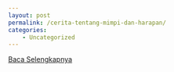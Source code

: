 ```yaml
---
layout: post
permalink: /cerita-tentang-mimpi-dan-harapan/
categories:
    - Uncategorized
---
```


[Baca Selengkapnya](/07)